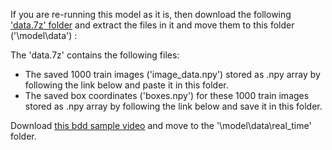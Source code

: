 If you are re-running this model as it is, then download the following ['data.7z' folder](https://s3-ap-southeast-1.amazonaws.com/he-public-data/data.7z) and extract the files in it and move them to this folder ('\model\data\') :

The 'data.7z' contains the following files:

- The saved 1000 train images ('image_data.npy') stored as .npy array by following the link below and paste it in this folder.
- The saved box coordinates ('boxes.npy') for these 1000 train images stored as .npy array by following the link below and save it in this folder. 

Download [this bdd sample video](https://s3-ap-southeast-1.amazonaws.com/he-public-data/bdd-videos-sample.7z) and move to the '\model\data\real_time' folder. 
